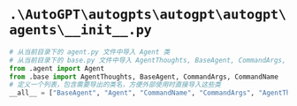 # `.\AutoGPT\autogpts\autogpt\autogpt\agents\__init__.py`

```py
# 从当前目录下的 agent.py 文件中导入 Agent 类
# 从当前目录下的 base.py 文件中导入 AgentThoughts, BaseAgent, CommandArgs, CommandName 类
from .agent import Agent
from .base import AgentThoughts, BaseAgent, CommandArgs, CommandName
# 定义一个列表，包含需要导出的类名，方便外部使用时直接导入这些类
__all__ = ["BaseAgent", "Agent", "CommandName", "CommandArgs", "AgentThoughts"]
```